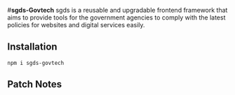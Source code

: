 #**sgds-Govtech**
sgds is a reusable and upgradable frontend framework that aims to provide tools for the government agencies to comply with the latest policies for websites and digital services easily.

## Installation
```console
npm i sgds-govtech
```

## Patch Notes
